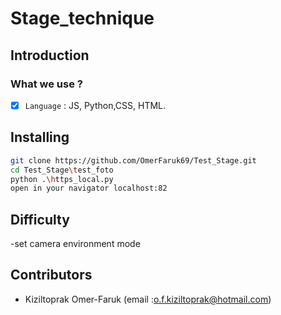 # Stage_technique

## Introduction

### What we use ? 

- [x] `Language` : JS, Python,CSS, HTML.

## Installing

```bash
git clone https://github.com/OmerFaruk69/Test_Stage.git
cd Test_Stage\test_foto
python .\https_local.py
open in your navigator localhost:82
```

## Difficulty
-set camera environment mode


## Contributors 
- Kiziltoprak Omer-Faruk (email :o.f.kiziltoprak@hotmail.com)

